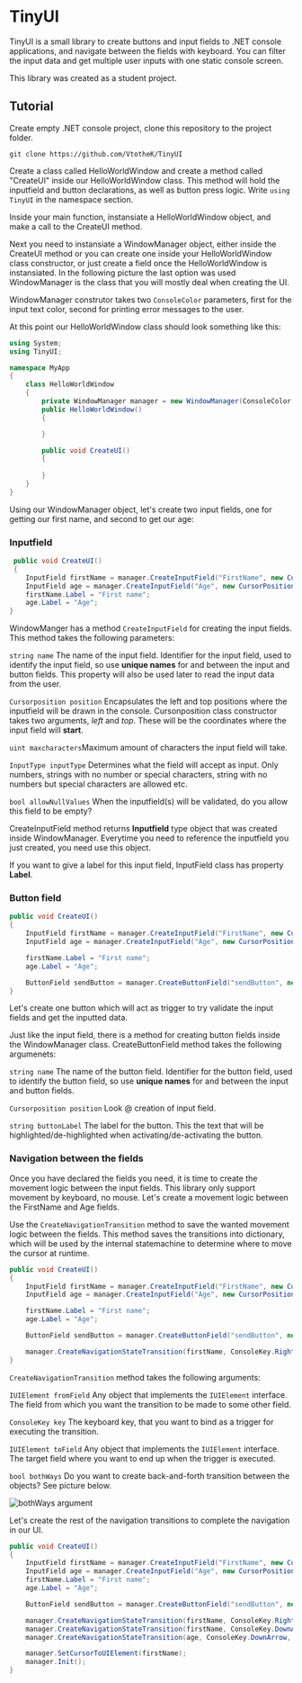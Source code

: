 # TinyUI
TinyUI is a small library to create buttons and input fields to .NET console applications, and navigate between the fields with keyboard. You can filter the input data and get multiple user inputs with one static console screen.

This library was created as a student project.

## Tutorial

Create empty .NET console project, clone this repository to the project folder. 

```git clone https://github.com/VtotheK/TinyUI```


Create a class called HelloWorldWindow and create a method called "CreateUI" inside our HelloWorldWindow class. This method will hold the inputfield and button declarations, as well as button press logic. Write `using TinyUI` in the namespace section.

Inside your main function, instansiate a HelloWorldWindow object, and make a call to the CreateUI method.

Next you need to instansiate a WindowManager object, either inside the CreateUI method or you can create one inside your HelloWorldWindow class constructor, or just create a field once the HelloWorldWindow is instansiated. In the following picture the last option was used WindowManager is the class that you will mostly deal when creating the UI.

WindowManager construtor takes two `ConsoleColor` parameters, first for the input text color, second for printing error messages to the user.

At this point our HelloWorldWindow class should look something like this:
```cs
using System;
using TinyUI;

namespace MyApp
{
    class HelloWorldWindow
    {
        private WindowManager manager = new WindowManager(ConsoleColor.White, ConsoleColor.Red);
        public HelloWorldWindow() 
        {

        }

        public void CreateUI()
        {
            
        }
    }
}
```

Using our WindowManager object, let's create two input fields, one for getting our first name, and second to get our age:

### Inputfield
```cs
 public void CreateUI()
 {
    InputField firstName = manager.CreateInputField("FirstName", new CursorPosition(2, 2), 10, InputType.StringNoNumbersNoSpecialCharacters, false);
    InputField age = manager.CreateInputField("Age", new CursorPosition(20, 2), 3, InputType.Integer, false);
    firstName.Label = "First name";
    age.Label = "Age";
}
```
WindowManger has a method `CreateInputField` for creating the input fields. This method takes the following parameters:

`string name` The name of the input field. Identifier for the input field, used to identify the input field, so use **unique names** for and between the input and button fields. This property will also be used later to read the input data from the user.

`Cursorposition position` Encapsulates the left and top positions where the inputfield will be drawn in the console. Cursonposition class constructor takes two arguments, _left_ and _top_. These will be the coordinates where the input field will **start**.

`uint maxcharacters`Maximum amount of characters the input field will take. 

`InputType inputType` Determines what the field will accept as input. Only numbers, strings with no number or special characters, string with no numbers but special characters are allowed etc.

`bool allowNullValues` When the inputfield(s) will be validated, do you allow this field to be empty? 

CreateInputField method returns **Inputfield** type object that was created inside WindowManager. Everytime you need to reference the inputfield you just created, you need use this object.

If you want to give a label for this input field, InputField class has property **Label**.

### Button field

```cs
public void CreateUI()
{
    InputField firstName = manager.CreateInputField("FirstName", new CursorPosition(2, 2), 10, InputType.StringNoNumbersNoSpecialCharacters, false);
    InputField age = manager.CreateInputField("Age", new CursorPosition(20, 2), 3, InputType.Integer, false);

    firstName.Label = "First name";
    age.Label = "Age";

    ButtonField sendButton = manager.CreateButtonField("sendButton", new CursorPosition(13, 5), "Send");
}
```

Let's create one button which will act as trigger to try validate the input fields and get the inputted data.

Just like the input field, there is a method for creating button fields inside the WindowManager class. CreateButtonField method takes the following argumenets:

`string name` The name of the button field. Identifier for the button field, used to identify the button field, so use **unique names** for and between the input and button fields.

`Cursorposition position` Look @ creation of input field.

`string buttonLabel` The label for the button. This the text that will be highlighted/de-highlighted when activating/de-activating the button.

### Navigation between the fields
Once you have declared the fields you need, it is time to create the movement logic between the input fields. This library only support movement by keyboard, no mouse. Let's create a movement logic between the FirstName and Age fields.

Use the `CreateNavigationTransition` method to save the wanted movement logic between the fields. This method saves the transitions into dictionary, which will be used by the internal statemachine to determine where to move the cursor at runtime.

```cs
public void CreateUI()
{
    InputField firstName = manager.CreateInputField("FirstName", new CursorPosition(2, 2), 10, InputType.StringNoNumbersNoSpecialCharacters, false);
    InputField age = manager.CreateInputField("Age", new CursorPosition(20, 2), 3, InputType.Integer, false);

    firstName.Label = "First name";
    age.Label = "Age";

    ButtonField sendButton = manager.CreateButtonField("sendButton", new CursorPosition(13, 5), "Send");

    manager.CreateNavigationStateTransition(firstName, ConsoleKey.RightArrow, age, true);
}
```

`CreateNavigationTransition` method takes the following arguments:

`IUIElement fromField` Any object that implements the `IUIElement` interface. The field from which you want the transition to be made to some other field.

`ConsoleKey key` The keyboard key, that you want to bind as a trigger for executing the transition.

`IUIElement toField` Any object that implements the `IUIElement` interface. The target field where you want to end up when the trigger is executed.

`bool bothWays` Do you want to create back-and-forth transition between the objects? See picture below.

![bothWays argument](https://github.com/VtotheK/TinyUI/blob/master/Doc/NavigationStateTransitionBothWays.jpg)

Let's create the rest of the navigation transitions to complete the navigation in our UI.

```cs
public void CreateUI()
{
    InputField firstName = manager.CreateInputField("FirstName", new CursorPosition(2, 2), 10, InputType.StringNoNumbersNoSpecialCharacters, false);
    InputField age = manager.CreateInputField("Age", new CursorPosition(20, 2), 3, InputType.Integer, false);
    firstName.Label = "First name";
    age.Label = "Age";

    ButtonField sendButton = manager.CreateButtonField("sendButton", new CursorPosition(13, 5), "Send");

    manager.CreateNavigationStateTransition(firstName, ConsoleKey.RightArrow, age, true);
    manager.CreateNavigationStateTransition(firstName, ConsoleKey.DownArrow, sendButton, true);
    manager.CreateNavigationStateTransition(age, ConsoleKey.DownArrow, sendButton, false);

    manager.SetCursorToUIElement(firstName);
    manager.Init();
}
```

